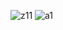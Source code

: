 ![z11](https://user-images.githubusercontent.com/90503141/144937433-63075d0d-cd51-4f62-ab96-a15f63fb4925.jpg)
![a1](https://user-images.githubusercontent.com/90503141/144937442-ae47d5ff-8ead-4c04-95fa-d04c08c14bf8.jpg)
